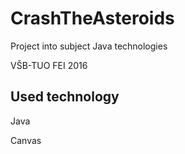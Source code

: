 # CrashTheAsteroids

Project into subject Java technologies

VŠB-TUO FEI 2016

## Used technology

Java

Canvas
